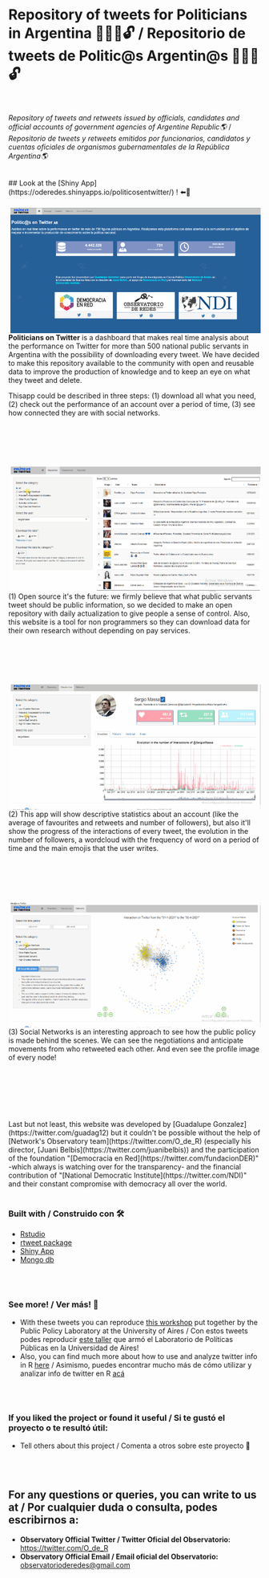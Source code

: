 # Repository of tweets for Politicians in Argentina 👨‍👩‍💼🔓 / Repositorio de tweets de Politic@s Argentin@s 👨‍👩‍💼🔓
<br/>

_Repository of tweets and retweets issued by officials, candidates and official accounts of government agencies of Argentine Republic🌎_ /
_Repositorio de tweets y retweets emitidos por funcionarios, candidatos y cuentas oficiales de organismos gubernamentales de la República Argentina🌎_

<br/>
## Look at the [Shiny App](https://oderedes.shinyapps.io/politicosentwitter/) !  ⬅️🤩


<br/>
<br/>

<img src="https://github.com/Observatorio-de-Redes/politicosentwitter/raw/main/ShinyApp/www/img%20def.png" width="500" height="250" align = "right" />


**Politicians on Twitter** is a dashboard that makes real time analysis about the performance on Twitter for more than 500 national public servants in Argentina with the possibility of downloading every tweet. We have decided to make this repository available to the community with open and reusable data to improve the production of knowledge and to keep an eye on what they tweet and delete. 

Thisapp could be described in three steps: (1) download all what you need, (2) check out the performance of an account over a period of time, (3) see how connected they are with social networks.



<br/>
<br/>
<br/>
<br/>
<br/>
  <img src="https://github.com/Observatorio-de-Redes/politicosentwitter/raw/main/ShinyApp/www/gif1_def.gif" width="500" height="250" align = "right"/>

(1) Open source it's the future: we firmly believe that what public servants tweet should be public information, so we decided to make an open repository with daily actualization to give people a sense of control. Also, this website is a tool for non programmers so they can download data for their own research without depending on pay services.


<br/>
<br/>
<br/>
<br/>
<br/>

  <img src="https://github.com/Observatorio-de-Redes/politicosentwitter/raw/main/ShinyApp/www/gif2_def.gif" width="500" height="250" align = "right"/>

(2) This app will show descriptive statistics about an account (like the average of favourites and retweets and number of followers), but also it'll show the progress of the interactions of every tweet, the evolution in the number of followers, a wordcloud with the frequency of word on a period of time and the main emojis that the user writes.

<br/>
<br/>
<br/>
<br/>
<br/>

  <img src="https://github.com/Observatorio-de-Redes/politicosentwitter/raw/main/ShinyApp/www/gif3_def.gif" width="500" height="250" align = "right"/>
  
(3) Social Networks is an interesting approach to see how the public policy is made behind the scenes. We can see the negotiations and anticipate movements from who retweeted each other. And even see the profile image of every node!


<br/>
<br/>
<br/>
<br/>
<br/>
<br/>
Last but not least, this website was developed by [Guadalupe Gonzalez](https://twitter.com/guadag12) but it couldn't be possible without the help of [Network's Observatory team](https://twitter.com/O_de_R) (especially his director, [Juani Belbis](https://twitter.com/juanibelbis)) and the participation of the foundation "[Democracia en Red](https://twitter.com/fundacionDER)" -which always is watching over for the transparency- and the financial contribution of "[National Democratic Institute](https://twitter.com/NDI)" and their constant compromise with democracy all over the world.
<br/>
<br/>

### Built with / Construido con 🛠️

* [Rstudio](https://rstudio.com/) 
* [rtweet package](https://cran.r-project.org/web/packages/rtweet/rtweet.pdf)
* [Shiny App](https://shiny.rstudio.com)
* [Mongo db](https://www.mongodb.com/es)

<br/>
<br/>

### See more! / Ver más! 📖

* With these tweets you can reproduce [this workshop](https://github.com/labpoliticasuba/Taller-de-Twitter) put together by the Public Policy Laboratory at the University of Aires / Con estos tweets podes reproducir [este taller](https://github.com/labpoliticasuba/Taller-de-Twitter) que armó el Laboratorio de Políticas Públicas en la Universidad de Aires!
* Also, you can find much more about how to use and analyze twitter info in R [here](https://mkearney.github.io/nicar_tworkshop/#1) / Asimismo, puedes encontrar mucho más de cómo utilizar y analizar info de twitter en R [acá](https://mkearney.github.io/nicar_tworkshop/#1)

<br/>
<br/>

### If you liked the project or found it useful / Si te gustó el proyecto o te resultó útil:

* Tell others about this project / Comenta a otros sobre este proyecto 📢
<br/>
<br/>

## For any questions or queries, you can write to us at / Por cualquier duda o consulta, podes escribirnos a:
* **Observatory Official Twitter / Twitter Oficial del Observatorio:** https://twitter.com/O_de_R
* **Observatory Official Email / Email oficial del Observatorio:** observatorioderedes@gmail.com
 
